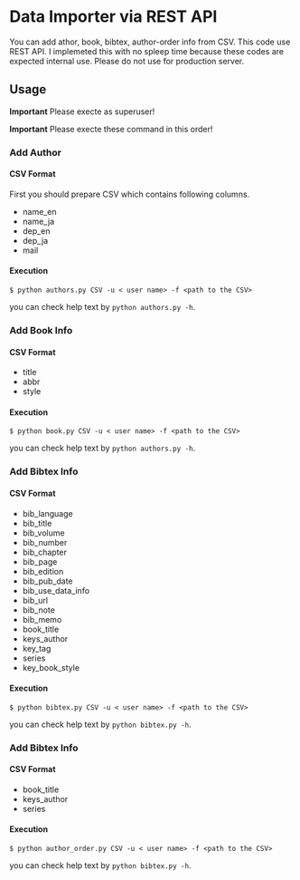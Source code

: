 # Data Importer via REST API
You can add athor, book, bibtex, author-order info from CSV. This code use REST API. I implemeted this with no spleep time because these codes are expected internal use. Please do not use for production server.
 

## Usage
**Important** Please execte as superuser!

**Important** Please execte these command in this order!

### Add Author
#### CSV Format
First you should prepare CSV which contains following columns.

+ name\_en
+ name\_ja
+ dep\_en
+ dep\_ja
+ mail

#### Execution

```
$ python authors.py CSV -u < user name> -f <path to the CSV> 
```

you can check help text by `python authors.py -h`.


### Add Book Info
#### CSV Format

+ title
+ abbr
+ style


#### Execution

```
$ python book.py CSV -u < user name> -f <path to the CSV>
```

you can check help text by `python authors.py -h`.


### Add Bibtex Info
#### CSV Format

+ bib\_language
+ bib\_title
+ bib\_volume
+ bib\_number
+ bib\_chapter
+ bib\_page
+ bib\_edition
+ bib\_pub\_date
+ bib\_use\_data\_info
+ bib\_url
+ bib\_note
+ bib\_memo
+ book\_title
+ keys\_author
+ key\_tag
+ series
+ key\_book\_style

#### Execution

```
$ python bibtex.py CSV -u < user name> -f <path to the CSV>
```

you can check help text by `python bibtex.py -h`.


### Add Bibtex Info
#### CSV Format

+ book\_title
+ keys\_author
+ series


#### Execution

```
$ python author_order.py CSV -u < user name> -f <path to the CSV>
```

you can check help text by `python bibtex.py -h`.
